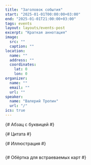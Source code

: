 ```yaml
---
title: "Заголовок события"
start: "2025-01-01T00:00:00+03:00"
end: "2025-01-01T21:00:00+03:00"
tags: events
layout: layouts/events-post
excerpt: "Краткая аннотация"
image:
  src: ""
  caption: ""
location:
  name: ""
  address: ""
  coordinates:
    lat: 0
    lon: 0
organizer:
  name: ""
  email: ""
  url: ""
speaker:
  name: "Валерий Тропин"
  url: "/"
ics: true
---
```


{# Абзац с буквицей #}

<p class="drop-cap">

</p>

{# Цитата #}

<figure class="quote">
  <blockquote>
    
  </blockquote>
  <figcaption class="quote-caption">
    
  </figcaption>
</figure>

{# Иллюстрация #}

<figure>
  <img src="" alt="">
  <figcaption></figcaption>
</figure>

{# Обёртка для встраеваемых карт #}

<div class="map-frame">

</div>
